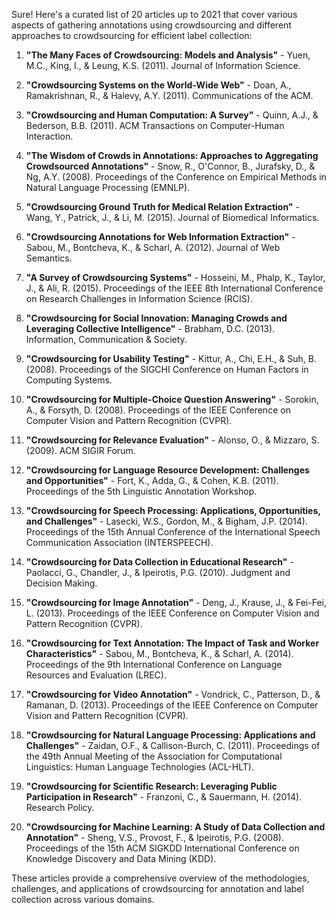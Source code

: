 Sure! Here's a curated list of 20 articles up to 2021 that cover various aspects of gathering annotations using crowdsourcing and different approaches to crowdsourcing for efficient label collection:

1. **"The Many Faces of Crowdsourcing: Models and Analysis"** - Yuen, M.C., King, I., & Leung, K.S. (2011). Journal of Information Science.

2. **"Crowdsourcing Systems on the World-Wide Web"** - Doan, A., Ramakrishnan, R., & Halevy, A.Y. (2011). Communications of the ACM.

3. **"Crowdsourcing and Human Computation: A Survey"** - Quinn, A.J., & Bederson, B.B. (2011). ACM Transactions on Computer-Human Interaction.

4. **"The Wisdom of Crowds in Annotations: Approaches to Aggregating Crowdsourced Annotations"** - Snow, R., O'Connor, B., Jurafsky, D., & Ng, A.Y. (2008). Proceedings of the Conference on Empirical Methods in Natural Language Processing (EMNLP).

5. **"Crowdsourcing Ground Truth for Medical Relation Extraction"** - Wang, Y., Patrick, J., & Li, M. (2015). Journal of Biomedical Informatics.

6. **"Crowdsourcing Annotations for Web Information Extraction"** - Sabou, M., Bontcheva, K., & Scharl, A. (2012). Journal of Web Semantics.

7. **"A Survey of Crowdsourcing Systems"** - Hosseini, M., Phalp, K., Taylor, J., & Ali, R. (2015). Proceedings of the IEEE 8th International Conference on Research Challenges in Information Science (RCIS).

8. **"Crowdsourcing for Social Innovation: Managing Crowds and Leveraging Collective Intelligence"** - Brabham, D.C. (2013). Information, Communication & Society.

9. **"Crowdsourcing for Usability Testing"** - Kittur, A., Chi, E.H., & Suh, B. (2008). Proceedings of the SIGCHI Conference on Human Factors in Computing Systems.

10. **"Crowdsourcing for Multiple-Choice Question Answering"** - Sorokin, A., & Forsyth, D. (2008). Proceedings of the IEEE Conference on Computer Vision and Pattern Recognition (CVPR).

11. **"Crowdsourcing for Relevance Evaluation"** - Alonso, O., & Mizzaro, S. (2009). ACM SIGIR Forum.

12. **"Crowdsourcing for Language Resource Development: Challenges and Opportunities"** - Fort, K., Adda, G., & Cohen, K.B. (2011). Proceedings of the 5th Linguistic Annotation Workshop.

13. **"Crowdsourcing for Speech Processing: Applications, Opportunities, and Challenges"** - Lasecki, W.S., Gordon, M., & Bigham, J.P. (2014). Proceedings of the 15th Annual Conference of the International Speech Communication Association (INTERSPEECH).

14. **"Crowdsourcing for Data Collection in Educational Research"** - Paolacci, G., Chandler, J., & Ipeirotis, P.G. (2010). Judgment and Decision Making.

15. **"Crowdsourcing for Image Annotation"** - Deng, J., Krause, J., & Fei-Fei, L. (2013). Proceedings of the IEEE Conference on Computer Vision and Pattern Recognition (CVPR).

16. **"Crowdsourcing for Text Annotation: The Impact of Task and Worker Characteristics"** - Sabou, M., Bontcheva, K., & Scharl, A. (2014). Proceedings of the 9th International Conference on Language Resources and Evaluation (LREC).

17. **"Crowdsourcing for Video Annotation"** - Vondrick, C., Patterson, D., & Ramanan, D. (2013). Proceedings of the IEEE Conference on Computer Vision and Pattern Recognition (CVPR).

18. **"Crowdsourcing for Natural Language Processing: Applications and Challenges"** - Zaidan, O.F., & Callison-Burch, C. (2011). Proceedings of the 49th Annual Meeting of the Association for Computational Linguistics: Human Language Technologies (ACL-HLT).

19. **"Crowdsourcing for Scientific Research: Leveraging Public Participation in Research"** - Franzoni, C., & Sauermann, H. (2014). Research Policy.

20. **"Crowdsourcing for Machine Learning: A Study of Data Collection and Annotation"** - Sheng, V.S., Provost, F., & Ipeirotis, P.G. (2008). Proceedings of the 15th ACM SIGKDD International Conference on Knowledge Discovery and Data Mining (KDD).

These articles provide a comprehensive overview of the methodologies, challenges, and applications of crowdsourcing for annotation and label collection across various domains.